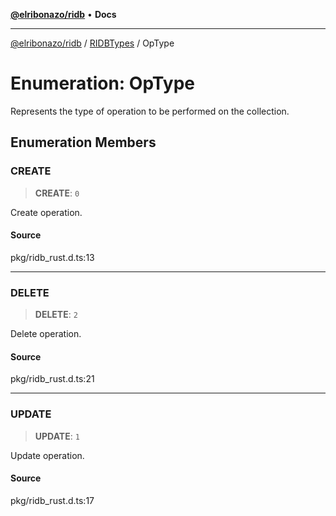 [**@elribonazo/ridb**](../../../README.md) • **Docs**

***

[@elribonazo/ridb](../../../globals.md) / [RIDBTypes](../README.md) / OpType

# Enumeration: OpType

Represents the type of operation to be performed on the collection.

## Enumeration Members

### CREATE

> **CREATE**: `0`

Create operation.

#### Source

pkg/ridb\_rust.d.ts:13

***

### DELETE

> **DELETE**: `2`

Delete operation.

#### Source

pkg/ridb\_rust.d.ts:21

***

### UPDATE

> **UPDATE**: `1`

Update operation.

#### Source

pkg/ridb\_rust.d.ts:17
